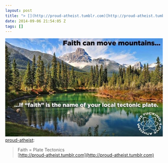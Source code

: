 ```yaml
---
layout: post
title: "> [](http://proud-atheist.tumblr.com)[http://proud-atheist.tumblr.com"
date: 2014-09-06 21:54:05 Z
tags: []
---
```

![](/media/2014/09/96820716019.jpg)
[proud-atheist](http://proud-atheist.tumblr.com/post/96817249290/faith-plate-tectonics):

> Faith = Plate Tectonics  
> [](http://proud-atheist.tumblr.com)[http://proud-atheist.tumblr.com](http://proud-atheist.tumblr.com)
